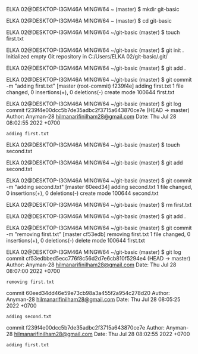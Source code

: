 ELKA 02@DESKTOP-I3GM46A MINGW64 ~ (master)
$ mkdir git-basic

ELKA 02@DESKTOP-I3GM46A MINGW64 ~ (master)
$ cd git-basic

ELKA 02@DESKTOP-I3GM46A MINGW64 ~/git-basic (master)
$ touch first.txt

ELKA 02@DESKTOP-I3GM46A MINGW64 ~/git-basic (master)
$ git init .
Initialized empty Git repository in C:/Users/ELKA 02/git-basic/.git/

ELKA 02@DESKTOP-I3GM46A MINGW64 ~/git-basic (master)
$ git add .

ELKA 02@DESKTOP-I3GM46A MINGW64 ~/git-basic (master)
$ git commit -m "adding first.txt"
[master (root-commit) f239f4e] adding first.txt
 1 file changed, 0 insertions(+), 0 deletions(-)
 create mode 100644 first.txt

ELKA 02@DESKTOP-I3GM46A MINGW64 ~/git-basic (master)
$ git log
commit f239f4e00dcc5b7de35adbc2f3715a643870ce7e (HEAD -> master)
Author: Anyman-28 <hilmanarifinilham28@gmail.com>
Date:   Thu Jul 28 08:02:55 2022 +0700

    adding first.txt

ELKA 02@DESKTOP-I3GM46A MINGW64 ~/git-basic (master)
$ touch second.txt

ELKA 02@DESKTOP-I3GM46A MINGW64 ~/git-basic (master)
$ git add second.txt

ELKA 02@DESKTOP-I3GM46A MINGW64 ~/git-basic (master)
$ git commit -m "adding second.txt"
[master 60eed34] adding second.txt
 1 file changed, 0 insertions(+), 0 deletions(-)
 create mode 100644 second.txt

ELKA 02@DESKTOP-I3GM46A MINGW64 ~/git-basic (master)
$ rm first.txt

ELKA 02@DESKTOP-I3GM46A MINGW64 ~/git-basic (master)
$ git add .

ELKA 02@DESKTOP-I3GM46A MINGW64 ~/git-basic (master)
$ git commit -m "removing first.txt"
[master cf53edb] removing first.txt
 1 file changed, 0 insertions(+), 0 deletions(-)
 delete mode 100644 first.txt

ELKA 02@DESKTOP-I3GM46A MINGW64 ~/git-basic (master)
$ git log
commit cf53edbbed5ecc776f8c56d2d7e6cb810f5294e4 (HEAD -> master)
Author: Anyman-28 <hilmanarifinilham28@gmail.com>
Date:   Thu Jul 28 08:07:00 2022 +0700

    removing first.txt

commit 60eed34dd46e59e73cb98a3a455f2a954c278d20
Author: Anyman-28 <hilmanarifinilham28@gmail.com>
Date:   Thu Jul 28 08:05:25 2022 +0700

    adding second.txt

commit f239f4e00dcc5b7de35adbc2f3715a643870ce7e
Author: Anyman-28 <hilmanarifinilham28@gmail.com>
Date:   Thu Jul 28 08:02:55 2022 +0700

    adding first.txt
